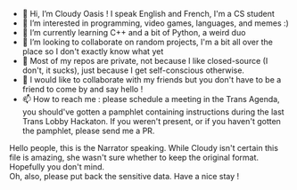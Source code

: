 - 👋 Hi, I’m Cloudy Oasis ! I speak English and French, I'm a CS student
- 👀 I’m interested in programming, video games, languages, and memes :)
- 🌱 I’m currently learning C++ and a bit of Python, a weird duo
- 🤝 I’m looking to collaborate on random projects, I'm a bit all over the place so I don't exactly know what yet
- 🫥 Most of my repos are private, not because I like closed-source (I don't, it sucks), just because I get self-conscious otherwise.
- 💞 I would like to collaborate with my friends but you don't have to be a friend to come by and say hello !
- 📫 How to reach me : please schedule a meeting in the Trans Agenda, you should've gotten a pamphlet containing instructions during the last Trans Lobby Hackaton. If you weren't present, or if you haven't gotten the pamphlet, please send me a PR.

<!---
CloudyOasis/CloudyOasis is a ✨ special ✨ repository because its `README.md` (this file) appears on your GitHub profile.
You can click the Preview link to take a look at your changes.
--->

<!---
I mean, not to be boring, but I could've guessed
--->

Hello people, this is the Narrator speaking. While Cloudy isn't certain this file is amazing, she wasn't sure whether to keep the original format. Hopefully you don't mind.  
Oh, also, please put back the sensitive data. Have a nice stay !
